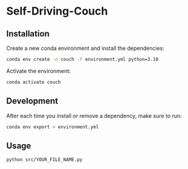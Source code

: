 # Self-Driving-Couch

## Installation

Create a new conda environment and install the dependencies:

```bash
conda env create -n couch -f environment.yml python=3.10
```

Activate the environment:

```bash
conda activate couch
```

## Development

After each time you install or remove a dependency, make sure to run:

```bash
conda env export > environment.yml
```

## Usage

```bash
python src/YOUR_FILE_NAME.py
```